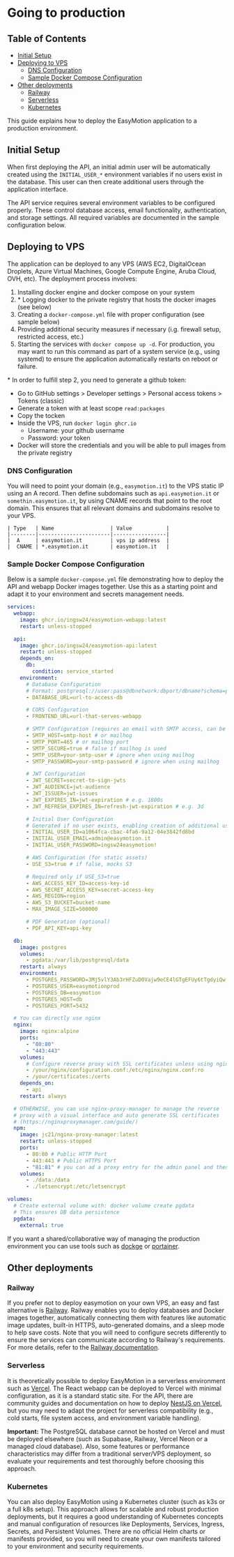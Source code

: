 # Going to production

## Table of Contents

- [Initial Setup](#initial-setup)
- [Deploying to VPS](#deploying-to-vps)
  - [DNS Configuration](#dns-configuration)
  - [Sample Docker Compose Configuration](#sample-docker-compose-configuration)
- [Other deployments](#other-deployments)
  - [Railway](#railway)
  - [Serverless](#serverless)
  - [Kubernetes](#kubernetes)

This guide explains how to deploy the EasyMotion application to a production environment.

## Initial Setup

When first deploying the API, an initial admin user will be automatically created using the `INITIAL_USER_*` environment variables if no users exist in the database. This user can then create additional users through the application interface.

The API service requires several environment variables to be configured properly. These control database access, email functionality, authentication, and storage settings. All required variables are documented in the sample configuration below.

## Deploying to VPS

The application can be deployed to any VPS (AWS EC2, DigitalOcean Droplets, Azure Virtual Machines, Google Compute Engine, Aruba Cloud, OVH, etc). The deployment process involves:

1. Installing docker engine and docker compose on your system
2. \* Logging docker to the private registry that hosts the docker images (see below)
3. Creating a `docker-compose.yml` file with proper configuration (see sample below)
4. Providing additional security measures if necessary (i.g. firewall setup, restricted access, etc.)
5. Starting the services with `docker compose up -d`. For production, you may want to run this command as part of a system service (e.g., using systemd) to ensure the application automatically restarts on reboot or failure.

\* In order to fulfill step 2, you need to generate a github token:

- Go to GitHub settings > Developer settings > Personal access tokens > Tokens (classic)
- Generate a token with at least scope `read:packages`
- Copy the tocken
- Inside the VPS, run `docker login ghcr.io`
  - Username: your github username
  - Password: your token
- Docker will store the credentials and you will be able to pull images from the private registry

### DNS Configuration

You will need to point your domain (e.g., `easymotion.it`) to the VPS static IP using an A record. Then define subdomains such as `api.easymotion.it` or `somethin.easymotion.it`, by using CNAME records that point to the root domain. This ensures that all relevant domains and subdomains resolve to your VPS.

```
| Type   | Name                  | Value           |
|--------|-----------------------|-----------------|
|  A     | easymotion.it         | vps ip address  |
|  CNAME | *.easymotion.it       | easymotion.it   |

```

### Sample Docker Compose Configuration

Below is a sample `docker-compose.yml` file demonstrating how to deploy the API and webapp Docker images together. Use this as a starting point and adapt it to your environment and secrets management needs.

```yaml
services:
  webapp:
    image: ghcr.io/ingsw24/easymotion-webapp:latest
    restart: unless-stopped

  api:
    image: ghcr.io/ingsw24/easymotion-api:latest
    restart: unless-stopped
    depends_on:
      db:
        condition: service_started
    environment:
      # Database Configuration
      # Format: postgresql://user:pass@dbnetwork:dbport/dbname?schema=public
      - DATABASE_URL=url-to-access-db

      # CORS Configuration
      - FRONTEND_URL=url-that-serves-webapp

      # SMTP Configuration (requires an email with SMTP access, can be replaced by mailhog for testing)
      - SMTP_HOST=smtp-host # or mailhog
      - SMTP_PORT=465 # or mailhog port
      - SMTP_SECURE=true # false if mailhog is used
      - SMTP_USER=your-smtp-user # ignore when using mailhog
      - SMTP_PASSWORD=your-smtp-password # ignore when using mailhog

      # JWT Configuration
      - JWT_SECRET=secret-to-sign-jwts
      - JWT_AUDIENCE=jwt-audience
      - JWT_ISSUER=jwt-issues
      - JWT_EXPIRES_IN=jwt-expiration # e.g. 1800s
      - JWT_REFRESH_EXPIRES_IN=refresh-jwt-expiration # e.g. 3d

      # Initial User Configuration
      # Generated if no user exists, enabling creation of additional users via API
      - INITIAL_USER_ID=a1064fca-cbac-4fa6-9a12-04e3842fd8bd
      - INITIAL_USER_EMAIL=admin@easymotion.it
      - INITIAL_USER_PASSWORD=ingsw24easymotion!

      # AWS Configuration (for static assets)
      - USE_S3=true # if false, mocks S3

      # Required only if USE_S3=true
      - AWS_ACCESS_KEY_ID=access-key-id
      - AWS_SECRET_ACCESS_KEY=secret-access-key
      - AWS_REGION=region
      - AWS_S3_BUCKET=bucket-name
      - MAX_IMAGE_SIZE=500000

      # PDF Generation (optional)
      - PDF_API_KEY=api-key

  db:
    image: postgres
    volumes:
      - pgdata:/var/lib/postgresql/data
    restart: always
    environment:
      - POSTGRES_PASSWORD=3Mj5vlY3Ab3rHFZuD0Vajw9eCE4lGTgEFUy6tTgdyiQw
      - POSTGRES_USER=easymotionprod
      - POSTGRES_DB=easymotion
      - POSTGRES_HOST=db
      - POSTGRES_PORT=5432

  # You can directly use nginx
  nginx:
    image: nginx:alpine
    ports:
      - "80:80"
      - "443:443"
    volumes:
      # Configure reverse proxy with SSL certificates unless using nginx-proxy-manager
      - /your/nginx/configuration.conf:/etc/nginx/nginx.conf:ro
      - /your/certificates:/certs
    depends_on:
      - api
    restart: always

  # OTHERWISE, you can use nginx-proxy-manager to manage the reverse
  # proxy with a visual interface and auto generate SSL certificates
  # (https://nginxproxymanager.com/guide/)
  npm:
    image: jc21/nginx-proxy-manager:latest
    restart: unless-stopped
    ports:
      - 80:80 # Public HTTP Port
      - 443:443 # Public HTTPS Port
      - "81:81" # you can ad a proxy entry for the admin panel and then disable 81 port
    volumes:
      - ./data:/data
      - ./letsencrypt:/etc/letsencrypt

volumes:
  # Create external volume with: docker volume create pgdata
  # This ensures DB data persistence
  pgdata:
    external: true
```

If you want a shared/collaborative way of managing the production environment you can use tools such as [dockge](https://github.com/louislam/dockge) or [portainer](https://www.portainer.io/).

## Other deployments

### Railway

If you prefer not to deploy easymotion on your own VPS, an easy and fast alternative is [Railway](https://railway.com). Railway enables you to deploy databases and Docker images together, automatically connecting them with features like automatic image updates, built-in HTTPS, auto-generated domains, and a sleep mode to help save costs. Note that you will need to configure secrets differently to ensure the services can communicate according to Railway's requirements. For more details, refer to the [Railway documentation](https://docs.railway.com/).

### Serverless

It is theoretically possible to deploy EasyMotion in a serverless environment such as [Vercel](https://vercel.com/). The React webapp can be deployed to Vercel with minimal configuration, as it is a standard static site. For the API, there are community guides and documentation on how to deploy [NestJS on Vercel](https://dev.to/abayomijohn273/deploying-nestjs-application-using-vercel-and-supabase-3n7m), but you may need to adapt the project for serverless compatibility (e.g., cold starts, file system access, and environment variable handling).

**Important:** The PostgreSQL database cannot be hosted on Vercel and must be deployed elsewhere (such as Supabase, Railway, Vercel Neon or a managed cloud database). Also, some features or performance characteristics may differ from a traditional server/VPS deployment, so evaluate your requirements and test thoroughly before choosing this approach.

### Kubernetes

You can also deploy EasyMotion using a Kubernetes cluster (such as k3s or a full k8s setup). This approach allows for scalable and robust production deployments, but it requires a good understanding of Kubernetes concepts and manual configuration of resources like Deployments, Services, Ingress, Secrets, and Persistent Volumes. There are no official Helm charts or manifests provided, so you will need to create your own manifests tailored to your environment and security requirements.
